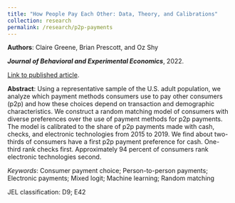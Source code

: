 ```yaml
---
title: "How People Pay Each Other: Data, Theory, and Calibrations"
collection: research
permalink: /research/p2p-payments
---
```


__Authors__: Claire Greene, Brian Prescott, and Oz Shy</span>

**_Journal of Behavioral and Experimental Economics_**, 2022.

[Link to published article](https://doi.org/10.1016/j.socec.2021.101788).

**Abstract**: Using a representative sample of the U.S. adult population, we analyze which payment methods consumers use to pay other consumers (p2p) and how these choices depend on transaction and demographic characteristics. We construct a random matching model of consumers with diverse preferences over the use of payment methods for p2p payments. The model is calibrated to the share of p2p payments made with cash, checks, and electronic technologies from 2015 to 2019. We find about two-thirds of consumers have a first p2p payment preference for cash. One-third rank checks first. Approximately 94 percent of consumers rank electronic technologies second.

*Keywords*: Consumer payment choice; Person-to-person payments; Electronic payments; Mixed logit; Machine learning; Random matching

JEL classification: D9; E42